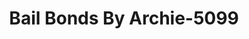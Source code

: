 ---
f_zip-code: 79556
f_state-code: TX
title: Bail Bonds By Archie-5099
f_phone: 325-235-2650
f_city-only: Sweetwater
f_address: 211 Oak Street Sweetwater
f_location-unique-id: '5099'
slug: bail-bonds-by-archie-5099
updated-on: '2024-05-30T13:46:58.046Z'
created-on: '2024-05-30T13:36:59.803Z'
published-on: '2024-05-30T13:54:32.469Z'
f_city-state: cms/city/sweetwater-tx.md
f_company: cms/company/bail-bonds-by-archie.md
f_state: cms/state/texas.md
layout: '[payday-loan].html'
tags: payday-loan
---